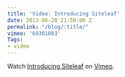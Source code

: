 ```yaml
---
title: 'Video: Introducing Siteleaf'
date: 2013-06-28 21:50:00 Z
permalink: "/blog/:title/"
vimeo: '69301083'
Tags:
- video
---
```


Watch <a href="http://vimeo.com/69301083">Introducing Siteleaf</a> on <a href="http://vimeo.com">Vimeo</a>.
